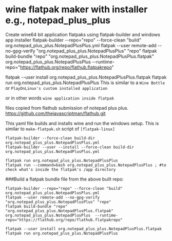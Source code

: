 # wine flatpak maker with installer e.g., notepad_plus_plus
Create wine64 bit application flatpaks using flatpak-builder and windows app installer
flatpak-builder --repo="repo" --force-clean "build" org.notepad_plus_plus.NotepadPlusPlus.yml
flatpak --user remote-add --no-gpg-verify "org.notepad_plus_plus.NotepadPlusPlus" "repo"
flatpak build-bundle "repo" "org.notepad_plus_plus.NotepadPlusPlus.flatpak" org.notepad_plus_plus.NotepadPlusPlus  --runtime-repo="https://flathub.org/repo/flathub.flatpakrepo"

flatpak --user install org.notepad_plus_plus.NotepadPlusPlus.flatpak
flatpak run org.notepad_plus_plus.NotepadPlusPlus
This is similar to a `Wine Bottle` or `PlayOnLinux's custom installed application`

or in other words `wine application inside flatpak`

files copied from flathub submission of notepad plus plus.
https://github.com/thejavascriptman/flathub.git

This yaml file builds and installs wine and run the windows setup.
This is similar to `make-flatpak.sh` script of `[flatpak-linux]`

```
flatpak-builder --force-clean build-dir org.notepad_plus_plus.NotepadPlusPlus.yml 
flatpak-builder --user --install --force-clean build-dir org.notepad_plus_plus.NotepadPlusPlus.yml

flatpak run org.notepad_plus_plus.NotepadPlusPlus
flatpak run --command=bash org.notepad_plus_plus.NotepadPlusPlus ; #to check what's inside the flatpak's /app directory
```
###Build a flatpak bundle file from the above built repo:
```
flatpak-builder --repo="repo" --force-clean "build" org.notepad_plus_plus.NotepadPlusPlus.yml
flatpak --user remote-add --no-gpg-verify "org.notepad_plus_plus.NotepadPlusPlus" "repo"
flatpak build-bundle "repo" "org.notepad_plus_plus.NotepadPlusPlus.flatpak" org.notepad_plus_plus.NotepadPlusPlus  --runtime-repo="https://flathub.org/repo/flathub.flatpakrepo"

flatpak --user install org.notepad_plus_plus.NotepadPlusPlus.flatpak
flatpak run org.notepad_plus_plus.NotepadPlusPlus
```
